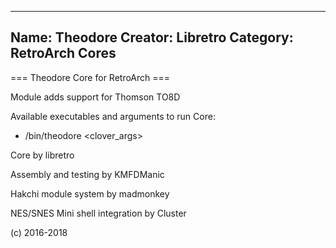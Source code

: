 -----------------------
Name: Theodore 
Creator: Libretro
Category: RetroArch Cores
-----------------------
=== Theodore Core for RetroArch ===

Module adds support for Thomson TO8D

Available executables and arguments to run Core:
- /bin/theodore <rom> <clover_args>

Core by libretro

Assembly and testing by KMFDManic

Hakchi module system by madmonkey

NES/SNES Mini shell integration by Cluster

(c) 2016-2018
